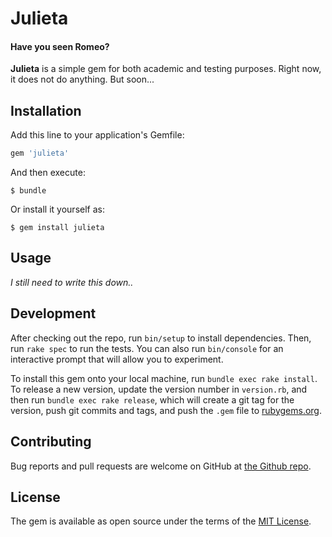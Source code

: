 # Julieta

#### Have you seen Romeo?

**Julieta** is a simple gem for both academic and testing purposes. Right now, it does not do anything. But soon...

## Installation

Add this line to your application's Gemfile:

```ruby
gem 'julieta'
```

And then execute:

    $ bundle

Or install it yourself as:

    $ gem install julieta

## Usage

*I still need to write this down..*


## Development

After checking out the repo, run `bin/setup` to install dependencies. Then, run `rake spec` to run the tests. You can also run `bin/console` for an interactive prompt that will allow you to experiment.

To install this gem onto your local machine, run `bundle exec rake install`. To release a new version, update the version number in `version.rb`, and then run `bundle exec rake release`, which will create a git tag for the version, push git commits and tags, and push the `.gem` file to [rubygems.org](https://rubygems.org).

## Contributing

Bug reports and pull requests are welcome on GitHub at [the Github repo](https://github.com/hslzr/julieta).


## License

The gem is available as open source under the terms of the [MIT License](http://opensource.org/licenses/MIT).

